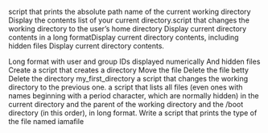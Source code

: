 script that prints the absolute path name of the current working directory
Display the contents list of your current directory.script that changes the working directory to the user’s home directory
Display current directory contents in a long formatDisplay current directory contents, including hidden files
Display current directory contents.

Long format
with user and group IDs displayed numerically
And hidden files
Create a script that creates a directory
Move the file
Delete the file betty
Delete the directory my_first_directory
a script that changes the working directory to the previous one.
a script that lists all files (even ones with names beginning with a period character, which are normally hidden) in the current directory and the parent of the working directory and the /boot directory (in this order), in long format.
Write a script that prints the type of the file named iamafile

